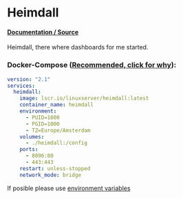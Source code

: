 # Heimdall

#### [Documentation / Source](https://docs.linuxserver.io/images/docker-heimdall/ "Documentation / Source")

Heimdall, there where dashboards for me started.

### Docker-Compose ([Recommended, click for why](https://docs.docker.com/compose/intro/features-uses/ "docs.docker.com Why use Compose")):

```yaml
version: "2.1"
services:
  heimdall:
    image: lscr.io/linuxserver/heimdall:latest
    container_name: heimdall
    environment:
      - PUID=1000
      - PGID=1000
      - TZ=Europe/Amsterdam
    volumes:
      - ./heimdall:/config
    ports:
      - 8096:80
      - 443:443
    restart: unless-stopped
    network_mode: bridge
```

If posible please use [environment variables](https://docs.docker.com/compose/environment-variables/set-environment-variables/ "docs.docker.com/envoirment variables")
